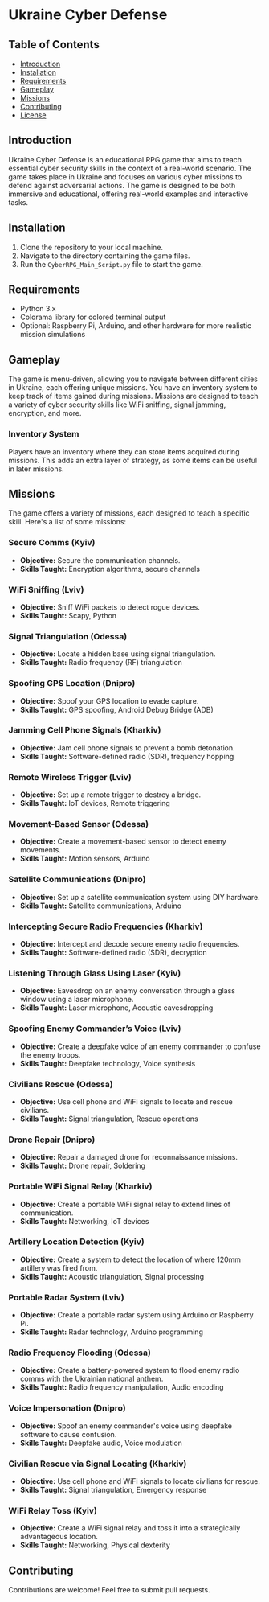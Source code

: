 
# Ukraine Cyber Defense

## Table of Contents
- [Introduction](#introduction)
- [Installation](#installation)
- [Requirements](#requirements)
- [Gameplay](#gameplay)
- [Missions](#missions)
- [Contributing](#contributing)
- [License](#license)

## Introduction
Ukraine Cyber Defense is an educational RPG game that aims to teach essential cyber security skills in the context of a real-world scenario. The game takes place in Ukraine and focuses on various cyber missions to defend against adversarial actions. The game is designed to be both immersive and educational, offering real-world examples and interactive tasks.

## Installation
1. Clone the repository to your local machine.
2. Navigate to the directory containing the game files.
3. Run the `CyberRPG_Main_Script.py` file to start the game.

## Requirements
- Python 3.x
- Colorama library for colored terminal output
- Optional: Raspberry Pi, Arduino, and other hardware for more realistic mission simulations

## Gameplay
The game is menu-driven, allowing you to navigate between different cities in Ukraine, each offering unique missions. You have an inventory system to keep track of items gained during missions. Missions are designed to teach a variety of cyber security skills like WiFi sniffing, signal jamming, encryption, and more. 

### Inventory System
Players have an inventory where they can store items acquired during missions. This adds an extra layer of strategy, as some items can be useful in later missions.

## Missions
The game offers a variety of missions, each designed to teach a specific skill. Here's a list of some missions:

### Secure Comms (Kyiv)
- **Objective:** Secure the communication channels.
- **Skills Taught:** Encryption algorithms, secure channels

### WiFi Sniffing (Lviv)
- **Objective:** Sniff WiFi packets to detect rogue devices.
- **Skills Taught:** Scapy, Python

### Signal Triangulation (Odessa)
- **Objective:** Locate a hidden base using signal triangulation.
- **Skills Taught:** Radio frequency (RF) triangulation

### Spoofing GPS Location (Dnipro)
- **Objective:** Spoof your GPS location to evade capture.
- **Skills Taught:** GPS spoofing, Android Debug Bridge (ADB)

### Jamming Cell Phone Signals (Kharkiv)
- **Objective:** Jam cell phone signals to prevent a bomb detonation.
- **Skills Taught:** Software-defined radio (SDR), frequency hopping

### Remote Wireless Trigger (Lviv)
- **Objective:** Set up a remote trigger to destroy a bridge.
- **Skills Taught:** IoT devices, Remote triggering

### Movement-Based Sensor (Odessa)
- **Objective:** Create a movement-based sensor to detect enemy movements.
- **Skills Taught:** Motion sensors, Arduino

### Satellite Communications (Dnipro)
- **Objective:** Set up a satellite communication system using DIY hardware.
- **Skills Taught:** Satellite communications, Arduino

### Intercepting Secure Radio Frequencies (Kharkiv)
- **Objective:** Intercept and decode secure enemy radio frequencies.
- **Skills Taught:** Software-defined radio (SDR), decryption

### Listening Through Glass Using Laser (Kyiv)
- **Objective:** Eavesdrop on an enemy conversation through a glass window using a laser microphone.
- **Skills Taught:** Laser microphone, Acoustic eavesdropping

### Spoofing Enemy Commander’s Voice (Lviv)
- **Objective:** Create a deepfake voice of an enemy commander to confuse the enemy troops.
- **Skills Taught:** Deepfake technology, Voice synthesis

### Civilians Rescue (Odessa)
- **Objective:** Use cell phone and WiFi signals to locate and rescue civilians.
- **Skills Taught:** Signal triangulation, Rescue operations

### Drone Repair (Dnipro)
- **Objective:** Repair a damaged drone for reconnaissance missions.
- **Skills Taught:** Drone repair, Soldering

### Portable WiFi Signal Relay (Kharkiv)
- **Objective:** Create a portable WiFi signal relay to extend lines of communication.
- **Skills Taught:** Networking, IoT devices

### Artillery Location Detection (Kyiv)
- **Objective:** Create a system to detect the location of where 120mm artillery was fired from.
- **Skills Taught:** Acoustic triangulation, Signal processing

### Portable Radar System (Lviv)
- **Objective:** Create a portable radar system using Arduino or Raspberry Pi.
- **Skills Taught:** Radar technology, Arduino programming

### Radio Frequency Flooding (Odessa)
- **Objective:** Create a battery-powered system to flood enemy radio comms with the Ukrainian national anthem.
- **Skills Taught:** Radio frequency manipulation, Audio encoding

### Voice Impersonation (Dnipro)
- **Objective:** Spoof an enemy commander's voice using deepfake software to cause confusion.
- **Skills Taught:** Deepfake audio, Voice modulation

### Civilian Rescue via Signal Locating (Kharkiv)
- **Objective:** Use cell phone and WiFi signals to locate civilians for rescue.
- **Skills Taught:** Signal triangulation, Emergency response

### WiFi Relay Toss (Kyiv)
- **Objective:** Create a WiFi signal relay and toss it into a strategically advantageous location.
- **Skills Taught:** Networking, Physical dexterity

## Contributing
Contributions are welcome! Feel free to submit pull requests.


